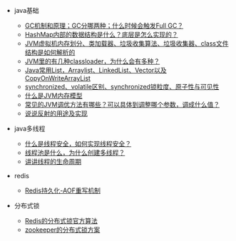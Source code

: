 - java基础
    - [GC机制和原理；GC分哪两种；什么时候会触发Full GC？](docs/java/java-basic/gc-mechanism-and-principle.md)
    - [HashMap内部的数据结构是什么？底层是怎么实现的？](docs/java/java-basic/java-hashmap.md)
    - [JVM虚拟机内存划分、类加载器、垃圾收集算法、垃圾收集器、class文件结构是如何解析的](docs/java/java-basic/jvm-memory-classloader-gc-class-structure.md)
    - [JVM里的有几种classloader，为什么会有多种？](docs/java/java-basic/jvm-classloader.md)
    - [Java常用List，Arraylist、LinkedList、Vector以及CopyOnWriteArrayList](docs/java/java-basic/Java-List-Arraylist-LinkedList-Vector-CopyOnWriteArrayList.md)
    - [synchronized、volatile区别、synchronized锁粒度、原子性与可见性](docs/java/java-basic/java-synchronized-volatile.md)
    - [什么是JVM内存模型](docs/java/java-basic/jvm-memory-module.md)
    - [常见的JVM调优方法有哪些？可以具体到调整哪个参数，调成什么值？](docs/java/java-basic/jvm-args-optimization.md)
    - [说说反射的用途及实现](docs/java/java-basic/java-reflection-realization.md)
- java多线程
    - [什么是线程安全，如何实现线程安全？](docs/java/java-multi-thread/java-thread-safe.md)
    - [线程池是什么，为什么创建多线程？](docs/java/java-multi-thread/java-thread-pool-mechanism.md)
    - [讲讲线程的生命周期](docs/java/java-multi-thread/java-thread-life-circle.md)

- redis
    - [Redis持久化-AOF重写机制](docs/redis/redis-aof-rewrite.md)

- 分布式锁
    - [Redis的分布式锁官方算法](docs/distributed-lock/redis.md)
    - [zookeeper的分布式锁方案](docs/distributed-lock/zookeeper.md)